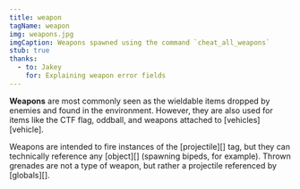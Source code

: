 ```yaml
---
title: weapon
tagName: weapon
img: weapons.jpg
imgCaption: Weapons spawned using the command `cheat_all_weapons`
stub: true
thanks:
  - to: Jakey
    for: Explaining weapon error fields
---
```

**Weapons** are most commonly seen as the wieldable items dropped by enemies and found in the environment. However, they are also used for items like the CTF flag, oddball, and weapons attached to [vehicles][vehicle].

Weapons are intended to fire instances of the [projectile][] tag, but they can technically reference any [object][] (spawning bipeds, for example). Thrown grenades are not a type of weapon, but rather a projectile referenced by [globals][].
